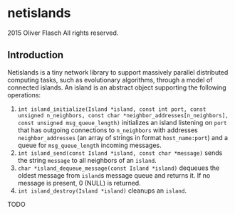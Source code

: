 # netislands
2015 Oliver Flasch
All rights reserved.

## Introduction

Netislands is a tiny network library to support massively parallel distributed
computing tasks, such as evolutionary algorithms, through a model of connected
islands. An island is an abstract object supporting the following operations:

1. `int island_initialize(Island *island, const int port, const unsigned n_neighbors, const char *neighbor_addresses[n_neighbors], const unsigned msg_queue_length)`
   initializes an island listening on  `port` that has outgoing connections to
   `n_neighbors` with addresses `neighbor_addresses` (an array of strings in
   format `host_name:port`) and a queue for `msg_queue_length` incoming
   messages.
2. `int island_send(const Island *island, const char *message)` sends the
   string `message` to all neighbors of an `island`.
3. `char *island_dequeue_message(const Island *island)` dequeues the oldest
   message from `island`s message queue and returns it. If no message is
   present, 0 (NULL) is returned.
4. `int island_destroy(Island *island)` cleanups an `island`. 

TODO
